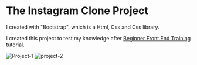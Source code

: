 # The Instagram Clone Project 
I created with "Bootstrap", which is a Html, Css and Css library.

I created this project to test my knowledge after [Beginner Front End Training](https://app.patika.dev/paths/baslangic-seviye-frontend-web-development-patikasi)  tutorial.

![Project-1](proje)
![project-2](peoje-2)
